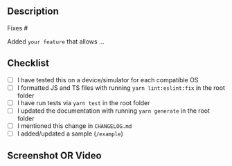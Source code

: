 <!--
Hi there and thank you for your PR!

Please fill out the following template to make the review process
as quick and smooth as possible.
-->

## Description

Fixes #<issue-number>

<!-- OR, if you're implementing a new feature: -->

Added `your feature` that allows ...

## Checklist

<!-- Check completed item: [X] -->

- [ ] I have tested this on a device/simulator for each compatible OS
- [ ] I formatted JS and TS files with running `yarn lint:eslint:fix` in the root folder
- [ ] I have run tests via `yarn test` in the root folder
- [ ] I updated the documentation with running `yarn generate` in the root folder
- [ ] I mentioned this change in `CHANGELOG.md`
- [ ] I added/updated a sample (`/example`)

## Screenshot OR Video

<!-- If it's a visual PR, we appreciate a screenshot or video -->
